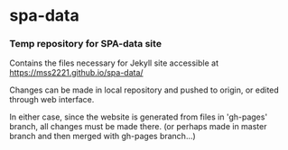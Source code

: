 # spa-data

### Temp repository for SPA-data site 

Contains the files necessary for Jekyll site accessible at https://mss2221.github.io/spa-data/

Changes can be made in local repository and pushed to origin, or edited through web interface.

In either case, since the website is generated from files in 'gh-pages' branch, all changes must be made there.
(or perhaps made in master branch and then merged with gh-pages branch...)
